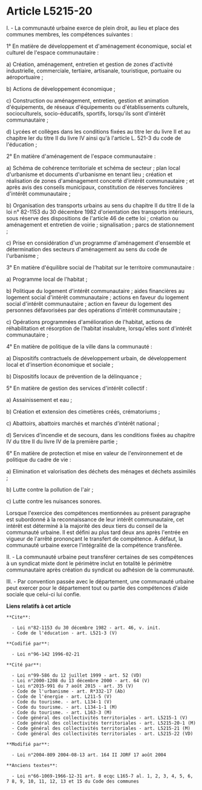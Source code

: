 # Article L5215-20

I. - La communauté urbaine exerce de plein droit, au lieu et place des communes membres, les compétences suivantes :

1° En matière de développement et d'aménagement économique, social et culturel de l'espace communautaire :

a) Création, aménagement, entretien et gestion de zones d'activité industrielle, commerciale, tertiaire, artisanale,
touristique, portuaire ou aéroportuaire ;

b) Actions de développement économique ;

c) Construction ou aménagement, entretien, gestion et animation d'équipements, de réseaux d'équipements ou d'établissements
culturels, socioculturels, socio-éducatifs, sportifs, lorsqu'ils sont d'intérêt communautaire ;

d) Lycées et collèges dans les conditions fixées au titre Ier du livre II et au chapitre Ier du titre II du livre IV ainsi
qu'à l'article L. 521-3 du code de l'éducation ;

2° En matière d'aménagement de l'espace communautaire :

a) Schéma de cohérence territoriale et schéma de secteur ; plan local d'urbanisme et documents d'urbanisme en tenant lieu ;
création et réalisation de zones d'aménagement concerté d'intérêt communautaire ; et après avis des conseils municipaux,
constitution de réserves foncières d'intérêt communautaire ;

b) Organisation des transports urbains au sens du chapitre II du titre II de la loi n° 82-1153 du 30 décembre 1982
d'orientation des transports intérieurs, sous réserve des dispositions de l'article 46 de cette loi ; création ou aménagement
et entretien de voirie ; signalisation ; parcs de stationnement ;

c) Prise en considération d'un programme d'aménagement d'ensemble et détermination des secteurs d'aménagement au sens du code
de l'urbanisme ;

3° En matière d'équilibre social de l'habitat sur le territoire communautaire :

a) Programme local de l'habitat ;

b) Politique du logement d'intérêt communautaire ; aides financières au logement social d'intérêt communautaire ; actions en
faveur du logement social d'intérêt communautaire ; action en faveur du logement des personnes défavorisées par des
opérations d'intérêt communautaire ;

c) Opérations programmées d'amélioration de l'habitat, actions de réhabilitation et résorption de l'habitat insalubre,
lorsqu'elles sont d'intérêt communautaire ;

4° En matière de politique de la ville dans la communauté :

a) Dispositifs contractuels de développement urbain, de développement local et d'insertion économique et sociale ;

b) Dispositifs locaux de prévention de la délinquance ;

5° En matière de gestion des services d'intérêt collectif :

a) Assainissement et eau ;

b) Création et extension des cimetières créés, crématoriums ;

c) Abattoirs, abattoirs marchés et marchés d'intérêt national ;

d) Services d'incendie et de secours, dans les conditions fixées au chapitre IV du titre II du livre IV de la première
partie ;

6° En matière de protection et mise en valeur de l'environnement et de politique du cadre de vie :

a) Elimination et valorisation des déchets des ménages et déchets assimilés ;

b) Lutte contre la pollution de l'air ;

c) Lutte contre les nuisances sonores.

Lorsque l'exercice des compétences mentionnées au présent paragraphe est subordonné à la reconnaissance de leur intérêt
communautaire, cet intérêt est déterminé à la majorité des deux tiers du conseil de la communauté urbaine. Il est défini au
plus tard deux ans après l'entrée en vigueur de l'arrêté prononçant le transfert de compétence. A défaut, la communauté
urbaine exerce l'intégralité de la compétence transférée.

II. - La communauté urbaine peut transférer certaines de ses compétences à un syndicat mixte dont le périmètre inclut en
totalité le périmètre communautaire après création du syndicat ou adhésion de la communauté.

III. - Par convention passée avec le département, une communauté urbaine peut exercer pour le département tout ou partie des
compétences d'aide sociale que celui-ci lui confie.

**Liens relatifs à cet article**

	**Cite**:

	  - Loi n°82-1153 du 30 décembre 1982 - art. 46, v. init.
	  - Code de l'éducation - art. L521-3 (V)

	**Codifié par**:

	  - Loi n°96-142 1996-02-21

	**Cité par**:

	  - Loi n°99-586 du 12 juillet 1999 - art. 52 (VD)
	  - Loi n°2000-1208 du 13 décembre 2000 - art. 64 (V)
	  - Loi n°2015-991 du 7 août 2015 - art. 35 (V)
	  - Code de l'urbanisme - art. R*332-17 (Ab)
	  - Code de l'énergie - art. L211-5 (V)
	  - Code du tourisme. - art. L134-1 (V)
	  - Code du tourisme. - art. L134-1-1 (M)
	  - Code du tourisme. - art. L163-3 (M)
	  - Code général des collectivités territoriales - art. L5215-1 (V)
	  - Code général des collectivités territoriales - art. L5215-20-1 (M)
	  - Code général des collectivités territoriales - art. L5215-21 (M)
	  - Code général des collectivités territoriales - art. L5215-22 (VD)

	**Modifié par**:

	  - Loi n°2004-809 2004-08-13 art. 164 II JORF 17 août 2004

	**Anciens textes**:

	  - Loi n°66-1069-1966-12-31 art. 8 ecqc L165-7 al. 1, 2, 3, 4, 5, 6, 7 8, 9, 10, 11, 12, 13 et 15 du Code des communes
